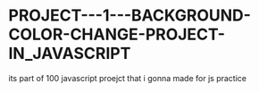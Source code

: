 # PROJECT---1---BACKGROUND-COLOR-CHANGE-PROJECT-IN_JAVASCRIPT
its part of 100 javascript proejct that i gonna made for js practice
